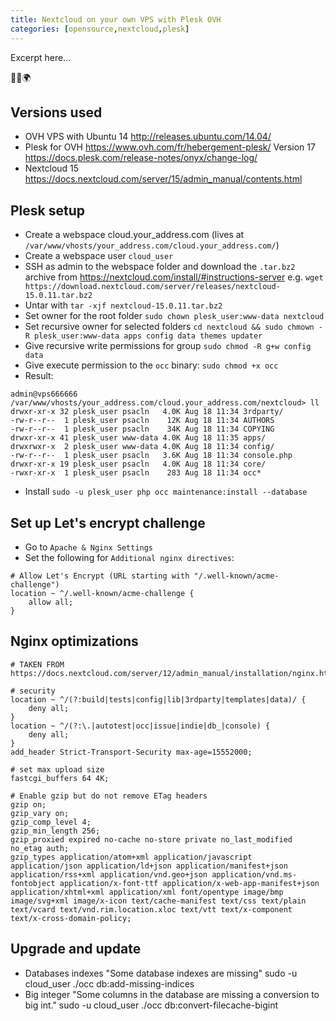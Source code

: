 ```yaml
---
title: Nextcloud on your own VPS with Plesk OVH
categories: [opensource,nextcloud,plesk]
---
```

Excerpt here...
<p class="text-center">🐍👑🌍</p>
<!--more-->

## Versions used
- OVH VPS with Ubuntu 14 http://releases.ubuntu.com/14.04/
- Plesk for OVH https://www.ovh.com/fr/hebergement-plesk/ Version 17 https://docs.plesk.com/release-notes/onyx/change-log/
- Nextcloud 15 https://docs.nextcloud.com/server/15/admin_manual/contents.html

## Plesk setup
- Create a webspace cloud.your_address.com (lives at `/var/www/vhosts/your_address.com/cloud.your_address.com/`)
- Create a webspace user `cloud_user` 
- SSH as admin to the webspace folder and download the `.tar.bz2` archive from https://nextcloud.com/install/#instructions-server e.g. `wget https://download.nextcloud.com/server/releases/nextcloud-15.0.11.tar.bz2`
- Untar with `tar -xjf nextcloud-15.0.11.tar.bz2`
- Set owner for the root folder `sudo chown plesk_user:www-data nextcloud`
- Set recursive owner for selected folders `cd nextcloud && sudo chmown -R plesk_user:www-data apps config data themes updater`
- Give recursive write permissions for group `sudo chmod -R g+w config data`
- Give execute permission to the `occ` binary: `sudo chmod +x occ`
- Result:
```console
admin@vps666666 /var/www/vhosts/your_address.com/cloud.your_address.com/nextcloud> ll
drwxr-xr-x 32 plesk_user psacln   4.0K Aug 18 11:34 3rdparty/
-rw-r--r--  1 plesk_user psacln    12K Aug 18 11:34 AUTHORS
-rw-r--r--  1 plesk_user psacln    34K Aug 18 11:34 COPYING
drwxr-xr-x 41 plesk_user www-data 4.0K Aug 18 11:35 apps/
drwxrwxr-x  2 plesk_user www-data 4.0K Aug 18 11:34 config/
-rw-r--r--  1 plesk_user psacln   3.6K Aug 18 11:34 console.php
drwxr-xr-x 19 plesk_user psacln   4.0K Aug 18 11:34 core/
-rwxr-xr-x  1 plesk_user psacln    283 Aug 18 11:34 occ*
```
- Install `sudo -u plesk_user php occ maintenance:install --database`

## Set up Let's encrypt challenge
- Go to `Apache & Nginx Settings`
- Set the following for `Additional nginx directives`:
```nginx
# Allow Let's Encrypt (URL starting with "/.well-known/acme-challenge")
location ~ ^/.well-known/acme-challenge {
    allow all;
}
```

## Nginx optimizations
```nginx
# TAKEN FROM https://docs.nextcloud.com/server/12/admin_manual/installation/nginx.html

# security
location ~ ^/(?:build|tests|config|lib|3rdparty|templates|data)/ {
	deny all;
}
location ~ ^/(?:\.|autotest|occ|issue|indie|db_|console) {
	deny all;
}
add_header Strict-Transport-Security max-age=15552000;

# set max upload size
fastcgi_buffers 64 4K;

# Enable gzip but do not remove ETag headers
gzip on;
gzip_vary on;
gzip_comp_level 4;
gzip_min_length 256;
gzip_proxied expired no-cache no-store private no_last_modified no_etag auth;
gzip_types application/atom+xml application/javascript application/json application/ld+json application/manifest+json application/rss+xml application/vnd.geo+json application/vnd.ms-fontobject application/x-font-ttf application/x-web-app-manifest+json application/xhtml+xml application/xml font/opentype image/bmp image/svg+xml image/x-icon text/cache-manifest text/css text/plain text/vcard text/vnd.rim.location.xloc text/vtt text/x-component text/x-cross-domain-policy;
```

## Upgrade and update
- Databases indexes "Some database indexes are missing" sudo -u cloud_user ./occ db:add-missing-indices
- Big integer "Some columns in the database are missing a conversion to big int." sudo -u cloud_user ./occ db:convert-filecache-bigint
